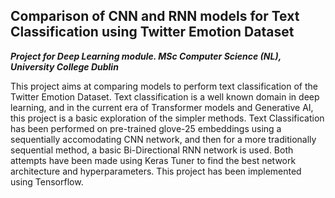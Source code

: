 ## Comparison of CNN and RNN models for Text Classification using Twitter Emotion Dataset

***Project for Deep Learning module. MSc Computer Science (NL), University College Dublin***


This project aims at comparing models to perform text classification of the Twitter
Emotion Dataset. Text classification is a well known domain in deep learning,
and in the current era of Transformer models and Generative AI, this project is a
basic exploration of the simpler methods. Text Classification has been performed
on pre-trained glove-25 embeddings using a sequentially accomodating CNN network,
and then for a more traditionally sequential method, a basic Bi-Directional
RNN network is used. Both attempts have been made using Keras Tuner to find
the best network architecture and hyperparameters. This project has been implemented
using Tensorflow.

